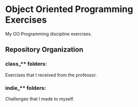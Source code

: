 # Object Oriented Programming Exercises
My OO Programming discipline exercises.
## Repository Organization
### class_** folders:
Exercises that I received from the professor.
### indie_** folders:
Challenges that I made to myself.
